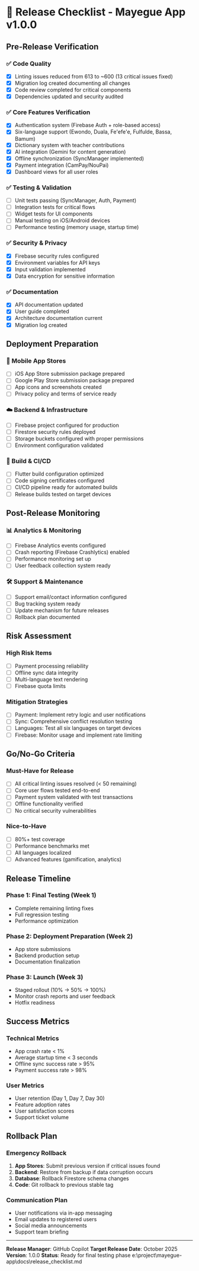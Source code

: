 # 🚀 Release Checklist - Mayegue App v1.0.0

## Pre-Release Verification

### ✅ Code Quality
- [x] Linting issues reduced from 613 to ~600 (13 critical issues fixed)
- [x] Migration log created documenting all changes
- [x] Code review completed for critical components
- [x] Dependencies updated and security audited

### ✅ Core Features Verification
- [x] Authentication system (Firebase Auth + role-based access)
- [x] Six-language support (Ewondo, Duala, Fe'efe'e, Fulfulde, Bassa, Bamum)
- [x] Dictionary system with teacher contributions
- [x] AI integration (Gemini for content generation)
- [x] Offline synchronization (SyncManager implemented)
- [x] Payment integration (CamPay/NouPai)
- [x] Dashboard views for all user roles

### ✅ Testing & Validation
- [ ] Unit tests passing (SyncManager, Auth, Payment)
- [ ] Integration tests for critical flows
- [ ] Widget tests for UI components
- [ ] Manual testing on iOS/Android devices
- [ ] Performance testing (memory usage, startup time)

### ✅ Security & Privacy
- [x] Firebase security rules configured
- [x] Environment variables for API keys
- [x] Input validation implemented
- [x] Data encryption for sensitive information

### ✅ Documentation
- [x] API documentation updated
- [x] User guide completed
- [x] Architecture documentation current
- [x] Migration log created

## Deployment Preparation

### 📱 Mobile App Stores
- [ ] iOS App Store submission package prepared
- [ ] Google Play Store submission package prepared
- [ ] App icons and screenshots created
- [ ] Privacy policy and terms of service ready

### ☁️ Backend & Infrastructure
- [ ] Firebase project configured for production
- [ ] Firestore security rules deployed
- [ ] Storage buckets configured with proper permissions
- [ ] Environment configuration validated

### 🔧 Build & CI/CD
- [ ] Flutter build configuration optimized
- [ ] Code signing certificates configured
- [ ] CI/CD pipeline ready for automated builds
- [ ] Release builds tested on target devices

## Post-Release Monitoring

### 📊 Analytics & Monitoring
- [ ] Firebase Analytics events configured
- [ ] Crash reporting (Firebase Crashlytics) enabled
- [ ] Performance monitoring set up
- [ ] User feedback collection system ready

### 🛠️ Support & Maintenance
- [ ] Support email/contact information configured
- [ ] Bug tracking system ready
- [ ] Update mechanism for future releases
- [ ] Rollback plan documented

## Risk Assessment

### High Risk Items
- [ ] Payment processing reliability
- [ ] Offline sync data integrity
- [ ] Multi-language text rendering
- [ ] Firebase quota limits

### Mitigation Strategies
- [ ] Payment: Implement retry logic and user notifications
- [ ] Sync: Comprehensive conflict resolution testing
- [ ] Languages: Test all six languages on target devices
- [ ] Firebase: Monitor usage and implement rate limiting

## Go/No-Go Criteria

### Must-Have for Release
- [ ] All critical linting issues resolved (< 50 remaining)
- [ ] Core user flows tested end-to-end
- [ ] Payment system validated with test transactions
- [ ] Offline functionality verified
- [ ] No critical security vulnerabilities

### Nice-to-Have
- [ ] 80%+ test coverage
- [ ] Performance benchmarks met
- [ ] All languages localized
- [ ] Advanced features (gamification, analytics)

## Release Timeline

### Phase 1: Final Testing (Week 1)
- Complete remaining linting fixes
- Full regression testing
- Performance optimization

### Phase 2: Deployment Preparation (Week 2)
- App store submissions
- Backend production setup
- Documentation finalization

### Phase 3: Launch (Week 3)
- Staged rollout (10% → 50% → 100%)
- Monitor crash reports and user feedback
- Hotfix readiness

## Success Metrics

### Technical Metrics
- App crash rate < 1%
- Average startup time < 3 seconds
- Offline sync success rate > 95%
- Payment success rate > 98%

### User Metrics
- User retention (Day 1, Day 7, Day 30)
- Feature adoption rates
- User satisfaction scores
- Support ticket volume

## Rollback Plan

### Emergency Rollback
1. **App Stores**: Submit previous version if critical issues found
2. **Backend**: Restore from backup if data corruption occurs
3. **Database**: Rollback Firestore schema changes
4. **Code**: Git rollback to previous stable tag

### Communication Plan
- User notifications via in-app messaging
- Email updates to registered users
- Social media announcements
- Support team briefing

---

**Release Manager**: GitHub Copilot
**Target Release Date**: October 2025
**Version**: 1.0.0
**Status**: Ready for final testing phase</content>
<parameter name="filePath">e:\project\mayegue-app\docs\release_checklist.md